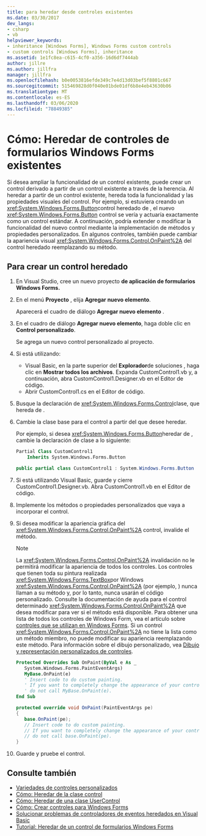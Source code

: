 ```yaml
---
title: para heredar desde controles existentes
ms.date: 03/30/2017
dev_langs:
- csharp
- vb
helpviewer_keywords:
- inheritance [Windows Forms], Windows Forms custom controls
- custom controls [Windows Forms], inheritance
ms.assetid: 1e1fc8ea-c615-4cf0-a356-16d6df7444ab
author: jillre
ms.author: jillfra
manager: jillfra
ms.openlocfilehash: b0e0053816efde349c7e4d13d03bef5f8801c667
ms.sourcegitcommit: 515469828d0f040e01bde01df6b8e4eb43630b06
ms.translationtype: MT
ms.contentlocale: es-ES
ms.lasthandoff: 03/06/2020
ms.locfileid: "78849385"
---
```

# <a name="how-to-inherit-from-existing-windows-forms-controls"></a>Cómo: Heredar de controles de formularios Windows Forms existentes

Si desea ampliar la funcionalidad de un control existente, puede crear un control derivado a partir de un control existente a través de la herencia. Al heredar a partir de un control existente, hereda toda la funcionalidad y las propiedades visuales del control. Por ejemplo, si estuviera creando un <xref:System.Windows.Forms.Button>control heredado de , el nuevo <xref:System.Windows.Forms.Button> control se vería y actuaría exactamente como un control estándar. A continuación, podría extender o modificar la funcionalidad del nuevo control mediante la implementación de métodos y propiedades personalizados. En algunos controles, también puede cambiar la apariencia visual <xref:System.Windows.Forms.Control.OnPaint%2A> del control heredado reemplazando su método.

## <a name="to-create-an-inherited-control"></a>Para crear un control heredado

1. En Visual Studio, cree un nuevo proyecto **de aplicación de formularios Windows Forms.**

1. En el menú **Proyecto** , elija **Agregar nuevo elemento**.

    Aparecerá el cuadro de diálogo **Agregar nuevo elemento** .

1. En el cuadro de diálogo **Agregar nuevo elemento**, haga doble clic en **Control personalizado**.

    Se agrega un nuevo control personalizado al proyecto.

1. Si está utilizando:

    - Visual Basic, en la parte superior del **Explorador**de soluciones , haga clic en **Mostrar todos los archivos**. Expanda CustomControl1.vb y, a continuación, abra CustomControl1.Designer.vb en el Editor de código.
    - Abrir CustomControl1.cs en el Editor de código.

1. Busque la declaración de <xref:System.Windows.Forms.Control>clase, que hereda de .

1. Cambie la clase base para el control a partir del que desee heredar.

     Por ejemplo, si desea <xref:System.Windows.Forms.Button>heredar de , cambie la declaración de clase a lo siguiente:

    ```vb
    Partial Class CustomControl1
        Inherits System.Windows.Forms.Button
    ```

    ```csharp
    public partial class CustomControl1 : System.Windows.Forms.Button
    ```

1. Si está utilizando Visual Basic, guarde y cierre CustomControl1.Designer.vb. Abra CustomControl1.vb en el Editor de código.

1. Implemente los métodos o propiedades personalizados que vaya a incorporar el control.

1. Si desea modificar la apariencia gráfica del <xref:System.Windows.Forms.Control.OnPaint%2A> control, invalide el método.

    > [!NOTE]
    > La <xref:System.Windows.Forms.Control.OnPaint%2A> invalidación no le permitirá modificar la apariencia de todos los controles. Los controles que tienen toda su pintura realizada <xref:System.Windows.Forms.TextBox>por Windows <xref:System.Windows.Forms.Control.OnPaint%2A> (por ejemplo, ) nunca llaman a su método y, por lo tanto, nunca usarán el código personalizado. Consulte la documentación de ayuda para el control determinado <xref:System.Windows.Forms.Control.OnPaint%2A> que desea modificar para ver si el método está disponible. Para obtener una lista de todos los controles de Windows Form, vea el artículo sobre [controles que se utilizan en Windows Forms](controls-to-use-on-windows-forms.md). Si un control <xref:System.Windows.Forms.Control.OnPaint%2A> no tiene la lista como un método miembro, no puede modificar su apariencia reemplazando este método. Para información sobre el dibujo personalizado, vea [Dibujo y representación personalizados de controles](custom-control-painting-and-rendering.md).

    ```vb
    Protected Overrides Sub OnPaint(ByVal e As _
       System.Windows.Forms.PaintEventArgs)
       MyBase.OnPaint(e)
       ' Insert code to do custom painting.
       ' If you want to completely change the appearance of your control,
       ' do not call MyBase.OnPaint(e).
    End Sub
    ```

    ```csharp
    protected override void OnPaint(PaintEventArgs pe)
    {
       base.OnPaint(pe);
       // Insert code to do custom painting.
       // If you want to completely change the appearance of your control,
       // do not call base.OnPaint(pe).
    }
    ```

1. Guarde y pruebe el control.

## <a name="see-also"></a>Consulte también

- [Variedades de controles personalizados](varieties-of-custom-controls.md)
- [Cómo: Heredar de la clase control](how-to-inherit-from-the-control-class.md)
- [Cómo: Heredar de una clase UserControl](how-to-inherit-from-the-usercontrol-class.md)
- [Cómo: Crear controles para Windows Forms](how-to-author-controls-for-windows-forms.md)
- [Solucionar problemas de controladores de eventos heredados en Visual Basic](~/docs/visual-basic/programming-guide/language-features/events/troubleshooting-inherited-event-handlers.md)
- [Tutorial: Heredar de un control de formularios Windows Forms](walkthrough-inheriting-from-a-windows-forms-control-with-visual-csharp.md)
